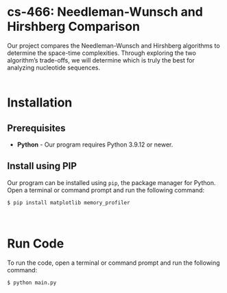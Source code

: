 # cs-466: Needleman-Wunsch and Hirshberg Comparison 

Our project compares the Needleman-Wunsch and Hirshberg algorithms to determine the space-time complexities. Through exploring the two algorithm’s trade-offs, we will determine which is truly the best for analyzing nucleotide sequences.  
<br>

# Installation
## Prerequisites
- **Python** - Our program requires Python 3.9.12 or newer. 
## Install using PIP
Our program can be installed using `pip`, the package manager for Python. Open a terminal or command prompt and run the following command:

```bash
$ pip install matplotlib memory_profiler
```
<br>

# Run Code
To run the code, open a terminal or command prompt and run the following command:
```bash
$ python main.py
```
